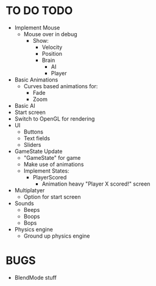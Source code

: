 # TO DO TODO

* Implement Mouse
    * Mouse over in debug 
        * Show:
            * Velocity
            * Position
            * Brain
                * AI
                * Player
* Basic Animations
    * Curves based animations for:
        * Fade
        * Zoom 
* Basic AI 
* Start screen
* Switch to OpenGL for rendering
* UI
    * Buttons
    * Text fields
    * Sliders
* GameState Update
    * "GameState" for game
    * Make use of animations 
    * Implement States:
        * PlayerScored
            * Animation heavy "Player X scored!" screen
* Multiplatyer
    * Option for start screen
* Sounds 
    * Beeps
    * Boops
    * Bops
* Physics engine
    * Ground up physics engine    


# BUGS

* BlendMode stuff